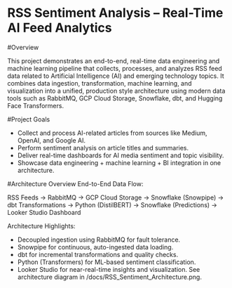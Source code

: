 # RSS Sentiment Analysis – Real-Time AI Feed Analytics
#Overview

This project demonstrates an end-to-end, real-time data engineering and machine learning pipeline that collects, processes, and analyzes RSS feed data related to Artificial Intelligence (AI) and emerging technology topics.
It combines data ingestion, transformation, machine learning, and visualization into a unified, production style architecture using modern data tools such as RabbitMQ, GCP Cloud Storage, Snowflake, dbt, and Hugging Face Transformers.

#Project Goals

- Collect and process AI-related articles from sources like Medium, OpenAI, and Google AI.
- Perform sentiment analysis on article titles and summaries.
- Deliver real-time dashboards for AI media sentiment and topic visibility.
- Showcase data engineering + machine learning + BI integration in one architecture.

#Architecture Overview
End-to-End Data Flow:

RSS Feeds → RabbitMQ → GCP Cloud Storage → Snowflake (Snowpipe)
           → dbt Transformations → Python (DistilBERT)
           → Snowflake (Predictions) → Looker Studio Dashboard

Architecture Highlights:

- Decoupled ingestion using RabbitMQ for fault tolerance.
- Snowpipe for continuous, auto-ingested data loading.
- dbt for incremental transformations and quality checks.
- Python (Transformers) for ML-based sentiment classification.
- Looker Studio for near-real-time insights and visualization.
See architecture diagram in /docs/RSS_Sentiment_Architecture.png.


